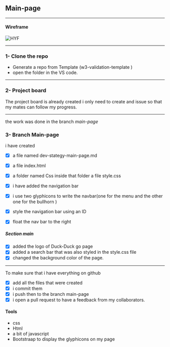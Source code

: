 ## Main-page 

---

#### Wireframe
![HYF](./wireframe1.png)

 ---

### 1- Clone the repo
* Generate a repo from Template (w3-validation-template )
* open the folder in the VS code.
---

### 2- Project board
The project board is already created i only need to create and issue so that my mates can follow my progress.

--- 
the work was done in the branch _main-page_

### 3- Branch Main-page

i have created
- [x] a file named dev-stategy-main-page.md 
- [x] a file index.html 
- [x] a folder named Css inside that folder a file style.css

- [x] i have added the navigation bar
- [x] i use two glyphicons to write the navbar(one for the menu and the other one for the bullhorn )
- [x] style the navigation bar using an ID
- [x] float the nav bar to the right

##### Section main

- [x] added the logo of Duck-Duck go page
- [x] added a search bar that was also styled in the style.css file
- [x] changed the background color of the page.

---
To make sure that i have everything on github

- [x] add all the files that were created
- [x] i commit them
- [x] i push then to the branch main-page
- [x] i open a pull request to have a feedback from my collaborators.

#### Tools
* css
* Html
* a bit of javascript
* Bootstraap to display the glyphicons on my page



